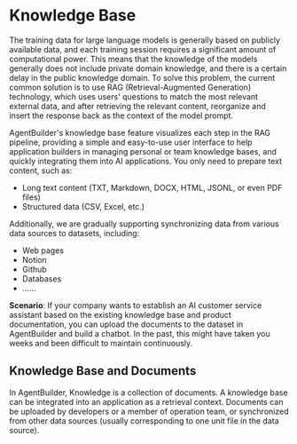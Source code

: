 # Knowledge Base

The training data for large language models is generally based on publicly available data, and each training session requires a significant amount of computational power. This means that the knowledge of the models generally does not include private domain knowledge, and there is a certain delay in the public knowledge domain. To solve this problem, the current common solution is to use RAG (Retrieval-Augmented Generation) technology, which uses users' questions to match the most relevant external data, and after retrieving the relevant content, reorganize and insert the response back as the context of the model prompt.

AgentBuilder's knowledge base feature visualizes each step in the RAG pipeline, providing a simple and easy-to-use user interface to help application builders in managing personal or team knowledge bases, and quickly integrating them into AI applications. You only need to prepare text content, such as:

- Long text content (TXT, Markdown, DOCX, HTML, JSONL, or even PDF files)
- Structured data (CSV, Excel, etc.)

Additionally, we are gradually supporting synchronizing data from various data sources to datasets, including:

- Web pages
- Notion
- Github
- Databases
- ……

**Scenario**: If your company wants to establish an AI customer service assistant based on the existing knowledge base and product documentation, you can upload the documents to the dataset in AgentBuilder and build a chatbot. In the past, this might have taken you weeks and been difficult to maintain continuously.

## Knowledge Base and Documents

In AgentBuilder, Knowledge is a collection of documents. A knowledge base can be integrated into an application as a retrieval context. Documents can be uploaded by developers or a member of operation team, or synchronized from other data sources (usually corresponding to one unit file in the data source).

